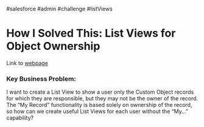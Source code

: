 #salesforce #admin #challenge #listViews

# How I Solved This: List Views for Object Ownership
Link to [webpage](https://admin.salesforce.com/blog/2020/how-i-solved-this-list-views-for-object-ownership)

### Key Business Problem:

I want to create a List View to show a user only the Custom Object records for which they are responsible, but they may not be the owner of the record. The “My Record” functionality is based solely on ownership of the record, so how can we create useful List Views for each user without the “My…” capability?